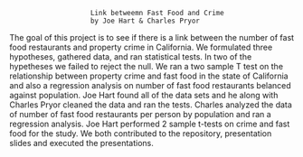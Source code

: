                         Link betweemn Fast Food and Crime
                        by Joe Hart & Charles Pryor
The goal of this project is to see if there is a link between the number of fast food restaurants and property crime in California.  We formulated three hypotheses, gathered data, and ran statistical tests.  In two of the hypetheses we failed to reject the null. We ran a two sample T test on the relationship between property crime and fast food in the state of California and also a regression analysis on number of fast food restaurants belanced against population.  Joe Hart found all of the data sets and he along with Charles Pryor cleaned the data and ran the tests.  Charles analyzed the data of number of fast food restaurants per person by population and ran a regression analysis.  Joe Hart performed 2 sample t-tests on crime and fast food for the study.  We both contributed to the repository, presentation slides and executed the presentations.
